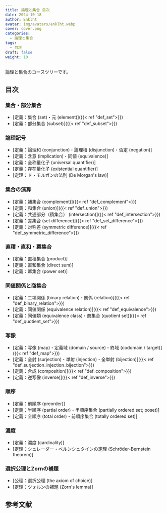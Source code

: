 ```yaml
---
title: 論理と集合 目次
date: 2024-10-18
author: Enklht
avatar: img/avatars/enklht.webp
cover: cover.png
categories:
  - 論理と集合
tags:
  - 目次
draft: false
weight: 10
---
```


論理と集合のコースツリーです。

<!--more-->

## 目次

### 集合・部分集合

- [定義：集合 (set)・元 (element)]({{< ref "def_set">}})
- [定義：部分集合 (subset)]({{< ref "def_subset">}})

### 論理記号

- [定義：論理和 (conjunction)・論理積 (disjunction)・否定 (negation)]
- [定義：含意 (implication)・同値 (equivalence)]
- [定義：全称量化子 (universal quantifier)]
- [定義：存在量化子 (existential quantifier)]
- [定理：ド・モルガンの法則 (De Morgan's law)]

### 集合の演算

- [定義：補集合 (complement)]({{< ref "def_complement">}})
- [定義：和集合 (union)]({{< ref "def_union">}})
- [定義：共通部分（積集合） (intersection)]({{< ref "def_intersection">}})
- [定義：差集合 (set difference)]({{< ref "def_set_difference">}})
- [定義：対称差 (symmetric difference)]({{< ref "def_symmetric_difference">}})

### 直積・直和・冪集合

- [定義：直積集合 (product)]
- [定義：直和集合 (direct sum)]
- [定義：冪集合 (power set)]

### 同値関係と商集合

- [定義：二項関係 (binary relation)・関係 (relation)]({{< ref "def_binary_relation">}})
- [定義：同値関係 (equivalence relation)]({{< ref "def_equivalence">}})
- [定義：同値類 (equivalence class)・商集合 (quotient set)]({{< ref "def_quotient_set">}})

### 写像

- [定義：写像 (map)・定義域 (domain / source)・終域 (codomain / target)]({{< ref "def_map">}})
- [定義：全射 (surjection)・単射 (injection)・全単射 (bijection)]({{< ref "def_surjection_injection_bijection">}})
- [定義：合成 (composition)]({{< ref "def_composition">}})
- [定義：逆写像 (inverse)]({{< ref "def_inverse">}})

### 順序

- [定義：前順序 (preorder)]
- [定義：半順序 (partial order)・半順序集合 (partially ordered set; poset)]
- [定義：全順序 (total order)・前順序集合 (totally ordered set)]

### 濃度

- [定義：濃度 (cardinality)]
- [定理：シュレーダー・ベルンシュタインの定理 (Schr&ouml;der-Bernstein theorem)]

### 選択公理とZornの補題

- [公理：選択公理 (the axiom of choice)]
- [定理：ツォルンの補題 (Zorn's lemma)]

## 参考文献
